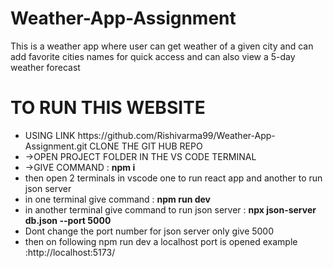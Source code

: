 # Weather-App-Assignment

This is a weather app where user can get weather of a given city and can add favorite cities names for quick access and can also view a 5-day weather forecast

<h1>TO RUN THIS WEBSITE</h1>
<ul>
  
<li> 
USING LINK https://github.com/Rishivarma99/Weather-App-Assignment.git CLONE THE GIT HUB REPO
</li> 
<li>
->OPEN PROJECT FOLDER IN THE VS CODE TERMINAL
</li>
<li>
->GIVE COMMAND :  <b>npm i </b>
</li>
<li>then open 2 terminals in vscode one to run react app and another to run json server</li>
<li>in one terminal give command : <b> npm run dev </b></li>
<li>
in another terminal give command to run json server : <b> npx json-server db.json --port 5000 </b>
</li>
<li>
Dont change the port number for json server only give 5000
</li>
<li>
then on following npm run dev a localhost port is opened example :http://localhost:5173/
</li>

</ul>
